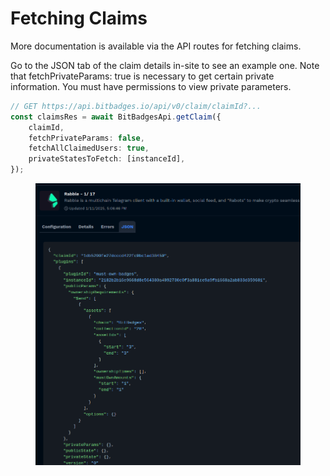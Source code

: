 # Fetching Claims

More documentation is available via the API routes for fetching claims.

Go to the JSON tab of the claim details in-site to see an example one. Note that fetchPrivateParams: true is necessary to get certain private information. You must have permissions to view private parameters.

```typescript
// GET https://api.bitbadges.io/api/v0/claim/claimId?...
const claimsRes = await BitBadgesApi.getClaim({ 
    claimId, 
    fetchPrivateParams: false, 
    fetchAllClaimedUsers: true, 
    privateStatesToFetch: [instanceId],
});
```

<figure><img src="../../../.gitbook/assets/image (2) (1) (1) (1) (1) (1) (1) (1) (1) (1) (1) (1) (1) (1) (1).png" alt=""><figcaption></figcaption></figure>
